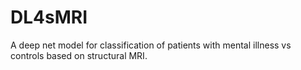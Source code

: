 # DL4sMRI
A deep net model for classification of patients with mental illness vs controls based on structural MRI.   
